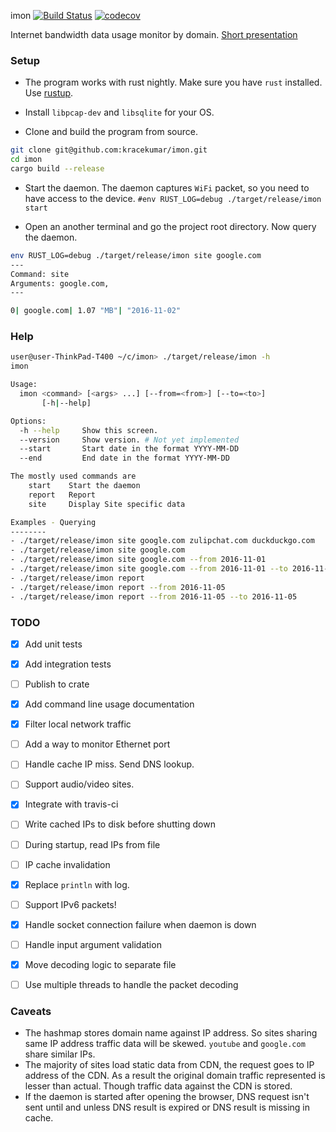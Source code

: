 imon [![Build Status](https://travis-ci.org/kracekumar/imon.svg)](https://travis-ci.org/kracekumar/imon) [![codecov](https://codecov.io/gh/kracekumar/imon/branch/master/graph/badge.svg)](https://codecov.io/gh/kracekumar/imon)

Internet bandwidth data usage monitor by domain. [Short presentation](http://slides.com/kracekumarramaraju/who-is-eating-my-bandwidth#/)

### Setup

- The program works with rust nightly. Make sure you have `rust` installed.
Use [rustup](https://www.rustup.rs).

- Install `libpcap-dev` and `libsqlite` for your OS.

- Clone and build the program from source.

``` bash
git clone git@github.com:kracekumar/imon.git
cd imon
cargo build --release
```

- Start the daemon. The daemon captures `WiFi` packet, so you need to have access to the device.
`#env RUST_LOG=debug ./target/release/imon start`

- Open an another terminal and go the project root directory. Now query the daemon.

```bash
env RUST_LOG=debug ./target/release/imon site google.com
---
Command: site
Arguments: google.com,
---

0| google.com| 1.07 "MB"| "2016-11-02"
```

### Help

```bash
user@user-ThinkPad-T400 ~/c/imon> ./target/release/imon -h
imon

Usage:
  imon <command> [<args> ...] [--from=<from>] [--to=<to>]
       [-h|--help]

Options:
  -h --help     Show this screen.
  --version     Show version. # Not yet implemented
  --start       Start date in the format YYYY-MM-DD
  --end         End date in the format YYYY-MM-DD

The mostly used commands are
    start    Start the daemon
    report   Report
    site     Display Site specific data

Examples - Querying
--------
- ./target/release/imon site google.com zulipchat.com duckduckgo.com
- ./target/release/imon site google.com
- ./target/release/imon site google.com --from 2016-11-01
- ./target/release/imon site google.com --from 2016-11-01 --to 2016-11-03
- ./target/release/imon report
- ./target/release/imon report --from 2016-11-05
- ./target/release/imon report --from 2016-11-05 --to 2016-11-05

```

### TODO

- [x] Add unit tests
- [x] Add integration tests
- [ ] Publish to crate
- [X] Add command line usage documentation
- [X] Filter local network traffic
- [ ] Add a way to monitor Ethernet port
- [ ] Handle cache IP miss. Send DNS lookup.
- [ ] Support audio/video sites.
- [x] Integrate with travis-ci
- [ ] Write cached IPs to disk before shutting down
- [ ] During startup, read IPs from file
- [ ] IP cache invalidation
- [X] Replace `println` with log.
- [ ] Support IPv6 packets!
- [X] Handle socket connection failure when daemon is down
- [ ] Handle input argument validation
- [X] Move decoding logic to separate file
- [ ] Use multiple threads to handle the packet decoding


### Caveats

- The hashmap stores domain name against IP address. So sites sharing same IP address traffic data will be skewed. `youtube` and `google.com` share similar IPs.
- The majority of sites load static data from CDN, the request goes to IP address of the CDN. As a result the original domain traffic represented is lesser than actual. Though traffic data against the CDN is stored.
- If the daemon is started after opening the browser, DNS request isn't sent until and unless DNS result is expired or DNS result is missing in cache.
